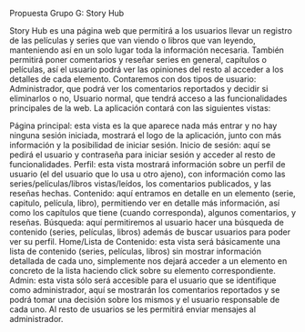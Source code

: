 Propuesta Grupo G: Story Hub

Story Hub es una página web que permitirá a los usuarios llevar un registro de las películas y series que van viendo o libros que van leyendo, manteniendo así en un solo lugar toda la información necesaria. También permitirá poner comentarios y reseñar series en general, capítulos o películas, así el usuario podrá ver las opiniones del resto al acceder a los detalles de cada elemento.
 Contaremos con dos tipos de usuario:
 Administrador, que podrá ver los comentarios reportados y decidir si eliminarlos o no,
Usuario normal, que tendrá acceso a las funcionalidades principales de la web.
La aplicación contará con las siguientes vistas:

Página principal: esta vista es la que aparece nada más entrar y no hay ninguna sesión iniciada, mostrará el logo de la aplicación, junto con más información y la posibilidad de iniciar sesión.
Inicio de sesión: aquí se pedirá el usuario y contraseña para iniciar sesión y acceder al resto de funcionalidades.
Perfil: esta vista mostrará información sobre un perfil de usuario (el del usuario que lo usa u otro ajeno), con información como las series/películas/libros vistas/leídos, los comentarios publicados, y las reseñas hechas.
Contenido: aquí entramos en detalle en un elemento (serie, capitulo, película, libro), permitiendo ver en detalle más información, así como los capítulos que tiene (cuando corresponda), algunos comentarios, y reseñas.
Búsqueda: aquí permitiremos al usuario hacer una búsqueda de contenido (series, películas, libros) además de buscar usuarios para poder ver su perfil.
Home/Lista de Contenido: esta vista será básicamente una lista de contenido (series, películas, libros) sin mostrar información detallada de cada uno, simplemente nos dejará acceder a un elemento en concreto de la lista haciendo click sobre su elemento correspondiente.
Admin: esta vista sólo será accesible para el usuario que se identifique como administrador, aquí se mostrarán los comentarios reportados y se podrá tomar una decisión sobre los mismos y el usuario responsable de cada uno. Al resto de usuarios se les permitirá enviar mensajes al administrador.
